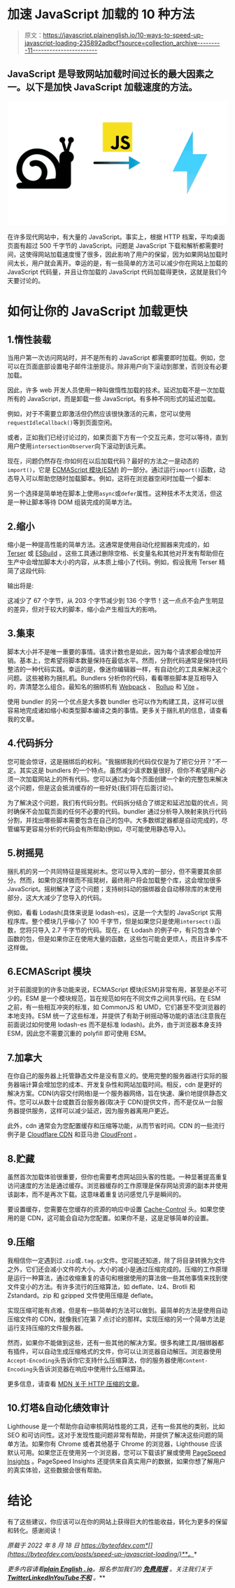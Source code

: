 # 加速 JavaScript 加载的 10 种方法

> 原文：<https://javascript.plainenglish.io/10-ways-to-speed-up-javascript-loading-235892adbcf?source=collection_archive---------11----------------------->

## JavaScript 是导致网站加载时间过长的最大因素之一。以下是加快 JavaScript 加载速度的方法。

![](img/214dc0f273b8de8d56d560a3f9977049.png)

在许多现代网站中，有大量的 JavaScript。事实上，根据 HTTP 档案，平均桌面页面有超过 500 千字节的 JavaScript。问题是 JavaScript 下载和解析都需要时间，这使得网站加载速度慢了很多，因此影响了用户的保留，因为如果网站加载时间太长，用户就会离开。幸运的是，有一些简单的方法可以减少你在网站上加载的 JavaScript 代码量，并且让你加载的 JavaScript 代码加载得更快，这就是我们今天要讨论的。

# 如何让你的 JavaScript 加载更快

## 1.惰性装载

当用户第一次访问网站时，并不是所有的 JavaScript 都需要即时加载。例如，您可以在页面底部设置电子邮件注册提示。除非用户向下滚动到那里，否则没有必要加载。

因此，许多 web 开发人员使用一种叫做惰性加载的技术。延迟加载不是一次加载所有的 JavaScript，而是卸载一些 JavaScript。有多种不同形式的延迟加载。

例如，对于不需要立即激活但仍然应该很快激活的元素，您可以使用`requestIdleCallback()`等到页面空闲。

或者，正如我们已经讨论过的，如果页面下方有一个交互元素，您可以等待，直到用户使用`intersectionObserver`向下滚动到该元素。

现在，问题仍然存在:你如何在以后加载代码？最好的方法之一是动态的`import()`，它是 [ECMAScript 模块(ESM)](https://developer.mozilla.org/en-US/docs/Web/JavaScript/Guide/Modules) 的一部分。通过运行`import()`函数，动态导入可以帮助您随时加载脚本。例如，这将在浏览器空闲时加载一个脚本:

另一个选择是简单地在脚本上使用`async`或`defer`属性。这种技术不太灵活，但这是一种让脚本等待 DOM 组装完成的简单方法。

## 2.缩小

缩小是一种提高性能的简单方法。这通常是使用自动化挖掘器来完成的，如 [Terser](https://terser.org/) 或 [ESBuild](https://esbuild.github.io/) 。这些工具通过删除空格、长变量名和其他对开发有帮助但在生产中会增加脚本大小的内容，从本质上缩小了代码。例如，假设我用 Terser 精简了这段代码:

输出将是:

这减少了 67 个字节，从 203 个字节减少到 136 个字节！这一点点不会产生明显的差异，但对于较大的脚本，缩小会产生相当大的影响。

## 3.集束

脚本大小并不是唯一重要的事情。请求计数也是如此，因为每个请求都会增加开销。基本上，您希望将脚本数量保持在最低水平。然而，分割代码通常是保持代码整洁的一种代码实践。幸运的是，像迷你编辑器一样，有自动化的工具来解决这个问题。这些被称为捆扎机。Bundlers 分析你的代码，看看哪些脚本是互相导入的，弄清楚怎么组合。最知名的捆绑机有 [Webpack](https://webpack.js.org/) 、 [Rollup](https://www.rollupjs.org/guide/en/) 和 [Vite](https://vitejs.dev/) 。

使用 bundler 的另一个优点是大多数 bundler 也可以作为构建工具，这样可以很容易地完成诸如缩小和类型脚本编译之类的事情。更多关于捆扎机的信息，请查看我的文章。

## 4.代码拆分

您可能会惊讶，这是捆绑后的权利。"我捆绑我的代码仅仅是为了把它分开？"不一定。其实这是 bundlers 的一个特点。虽然减少请求数量很好，但你不希望用户必须一次加载网站上的所有代码。您可以通过为每个页面创建一个新的完整包来解决这个问题，但是这会抵消缓存的一些好处(我们将在后面讨论)。

为了解决这个问题，我们有代码分割。代码拆分结合了绑定和延迟加载的优点，同时确保不会加载页面的任何不必要的代码。bundler 通过分析导入映射来执行代码分割，并找出哪些脚本需要包含在自己的包中。大多数绑定器都是自动完成的，尽管编写更容易分析的代码会有所帮助(例如，尽可能使用静态导入)。

## 5.树摇晃

捆扎机的另一个共同特征是摇晃树木。您可以导入库的一部分，但不需要其余部分。然而，如果你这样做而不摇晃树，最终用户将会加载整个库，这会增加很多 JavaScript。摇树解决了这个问题；支持树抖动的捆绑器会自动移除库的未使用部分，这大大减少了您导入的代码。

例如，看看 Lodash(具体来说是 lodash-es)，这是一个大型的 JavaScript 实用程序库。整个模块几乎缩小了 100 千字节，但是如果您只是使用`intersect()`函数，您将只导入 2.7 千字节的代码。现在，在 Lodash 的例子中，有只包含单个函数的包，但是如果你正在使用大量的函数，这些包可能会更烦人，而且许多库不这样做。

## 6.ECMAScript 模块

对于前面提到的许多功能来说，ECMAScript 模块(ESM)非常有用，甚至是必不可少的。ESM 是一个模块规范，旨在规范如何在不同文件之间共享代码。在 ESM 之前，有一些相互冲突的标准，如 CommonJS 和 UMD，它们甚至不受浏览器的本地支持。ESM 统一了这些标准，并提供了有助于树摇动等功能的语法(注意我在前面说过如何使用 lodash-es 而不是标准 lodash)。此外，由于浏览器本身支持 ESM，因此您不需要沉重的 polyfill 即可使用 ESM。

## 7.加拿大

在你自己的服务器上托管静态文件是没有意义的。使用完整的服务器进行实际的服务器端计算会增加您的成本、开发复杂性和网站加载时间。相反，cdn 是更好的解决方案。CDN(内容交付网络)是一个服务器网络，旨在快速、廉价地提供静态文件。您可以从数十台或数百台服务器(取决于 CDN)提供文件，而不是仅从一台服务器提供服务，这样可以减少延迟，因为服务器离用户更近。

此外，cdn 通常会为您配置缓存和压缩等功能，从而节省时间。CDN 的一些流行例子是 [Cloudflare CDN](https://www.cloudflare.com/cdn/) 和亚马逊 [CloudFront](https://aws.amazon.com/cloudfront/) 。

## 8.贮藏

虽然首次加载体验很重要，但你也需要考虑网站回头客的性能。一种显著提高重复访问速度的方法是通过缓存。浏览器缓存的工作原理是保存网站资源的副本并使用该副本，而不是再次下载。这意味着重复访问感觉几乎是瞬间的。

要设置缓存，您需要在您缓存的资源的响应中设置 [Cache-Control](https://developer.mozilla.org/en-US/docs/Web/HTTP/Headers/Cache-Control) 头。如果您使用的是 CDN，这可能会自动为您配置。如果你不是，这是足够简单的设置。

## 9.压缩

我相信你一定遇到过`.zip`或`.tag.gz`文件。您可能还知道，除了将目录转换为文件之外，它们还会减小文件的大小。大小的减小是通过压缩完成的。压缩的工作原理是运行一种算法，通过收缩重复的语句和根据使用的算法做一些其他事情来找到使文件变小的方法。有许多流行的压缩算法，如 deflate、lz4、Brotli 和 Zstandard。zip 和 gzipped 文件使用压缩是 deflate。

实现压缩可能有点难，但是有一些简单的方法可以做到。最简单的方法是使用自动压缩文件的 CDN，就像我们在第 7 点讨论的那样。实现压缩的另一个简单方法是运行支持压缩的文件服务器。

然而，如果你不能做到这些，还有一些其他的解决方案。很多构建工具/捆绑器都有插件，可以自动生成压缩格式的文件，你可以让浏览器自动解压。浏览器使用`Accept-Encoding`头告诉你它支持什么压缩算法，你的服务器使用`Content-Encoding`头告诉浏览器在响应中使用什么压缩算法。

更多信息，请查看 [MDN 关于 HTTP 压缩的文章](https://developer.mozilla.org/en-US/docs/Web/HTTP/Compression)。

## 10.灯塔&自动化绩效审计

Lighthouse 是一个帮助你自动审核网站性能的工具，还有一些其他的类别，比如 SEO 和可访问性。这对于发现性能问题非常有帮助，并提供了解决这些问题的简单方法。如果你有 Chrome 或者其他基于 Chrome 的浏览器，Lighthouse 应该默认可用。如果您正在使用另一个浏览器，您可以下载该扩展或使用 [PageSpeed Insights](https://pagespeed.web.dev/) 。PageSpeed Insights 还提供来自真实用户的数据，如果你想了解用户的真实体验，这些数据会很有帮助。

# 结论

有了这些建议，你应该可以在你的网站上获得巨大的性能收益，转化为更多的保留和转化。感谢阅读！

*原载于 2022 年 8 月 18 日 https://byteofdev.com*[](https://byteofdev.com/posts/speed-up-javascript-loading/)**。**

**更多内容请看*[***plain English . io***](https://plainenglish.io/)*。报名参加我们的* [***免费周报***](http://newsletter.plainenglish.io/) *。关注我们关于*[***Twitter***](https://twitter.com/inPlainEngHQ)[***LinkedIn***](https://www.linkedin.com/company/inplainenglish/)*[***YouTube***](https://www.youtube.com/channel/UCtipWUghju290NWcn8jhyAw)*[***不和***](https://discord.gg/GtDtUAvyhW) *。****